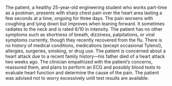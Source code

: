 The patient, a healthy 25-year-old engineering student who works part-time as a postman, presents with sharp chest pain over the heart area lasting a few seconds at a time, ongoing for three days. The pain worsens with coughing and lying down but improves when leaning forward. It sometimes radiates to the neck and is rated 6/10 in intensity. The patient has no other symptoms such as shortness of breath, dizziness, palpitations, or viral symptoms currently, though they recently recovered from the flu. There is no history of medical conditions, medications (except occasional Tylenol), allergies, surgeries, smoking, or drug use. The patient is concerned about a heart attack due to a recent family history—his father died of a heart attack two weeks ago. The clinician empathized with the patient’s concerns, reassured them, and plans to perform an ECG and possibly blood tests to evaluate heart function and determine the cause of the pain. The patient was advised not to worry excessively until test results are available.